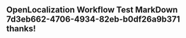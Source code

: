 <properties
ms.topic="hero-topic"
ms.test1="hero-topic"
ms.test2="test"/>

## OpenLocalization Workflow Test MarkDown 7d3eb662-4706-4934-82eb-b0df26a9b371 thanks!
